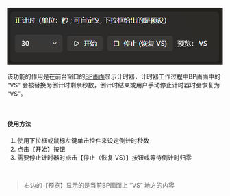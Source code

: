 ![](images/1749469216704-df674af4-7f30-4afb-83a4-8ed3aa254be7.png)

该功能的作用是在前台窗口的[BP画面](../1.2_前台窗口/1.2.1_BP画面.md)显示计时器，计时器工作过程中BP画面中的 “VS” 会被替换为倒计时剩余秒数，倒计时结束或用户手动停止计时器时会恢复为 “VS”。

‍

#### 使用方法
1. 使用下拉框或鼠标左键单击控件来设定倒计时秒数
2. 点击【开始】按钮
3. 需要停止计时器时点击【停止（恢复 VS）】按钮或等待倒计时归零

‍

> 右边的【预览】显示的是当前BP画面上 “VS” 地方的内容
>

‍

